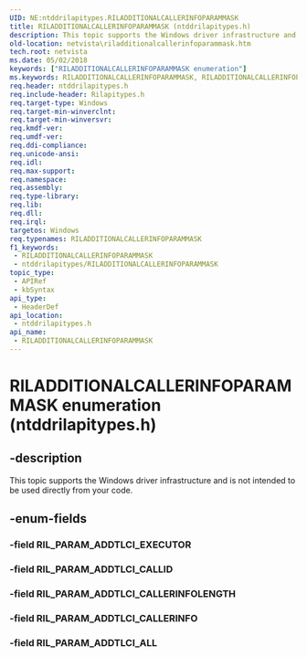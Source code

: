 ```yaml
---
UID: NE:ntddrilapitypes.RILADDITIONALCALLERINFOPARAMMASK
title: RILADDITIONALCALLERINFOPARAMMASK (ntddrilapitypes.h)
description: This topic supports the Windows driver infrastructure and is not intended to be used directly from your code.
old-location: netvista\riladditionalcallerinfoparammask.htm
tech.root: netvista
ms.date: 05/02/2018
keywords: ["RILADDITIONALCALLERINFOPARAMMASK enumeration"]
ms.keywords: RILADDITIONALCALLERINFOPARAMMASK, RILADDITIONALCALLERINFOPARAMMASK enumeration [Network Drivers Starting with Windows Vista], RIL_PARAM_ADDTLCI_ALL, RIL_PARAM_ADDTLCI_CALLERINFO, RIL_PARAM_ADDTLCI_CALLERINFOLENGTH, RIL_PARAM_ADDTLCI_CALLID, netvista.riladditionalcallerinfoparammask, ntddrilapitypes/RILADDITIONALCALLERINFOPARAMMASK, ntddrilapitypes/RIL_PARAM_ADDTLCI_ALL, ntddrilapitypes/RIL_PARAM_ADDTLCI_CALLERINFO, ntddrilapitypes/RIL_PARAM_ADDTLCI_CALLERINFOLENGTH, ntddrilapitypes/RIL_PARAM_ADDTLCI_CALLID
req.header: ntddrilapitypes.h
req.include-header: Rilapitypes.h
req.target-type: Windows
req.target-min-winverclnt: 
req.target-min-winversvr: 
req.kmdf-ver: 
req.umdf-ver: 
req.ddi-compliance: 
req.unicode-ansi: 
req.idl: 
req.max-support: 
req.namespace: 
req.assembly: 
req.type-library: 
req.lib: 
req.dll: 
req.irql: 
targetos: Windows
req.typenames: RILADDITIONALCALLERINFOPARAMMASK
f1_keywords:
 - RILADDITIONALCALLERINFOPARAMMASK
 - ntddrilapitypes/RILADDITIONALCALLERINFOPARAMMASK
topic_type:
 - APIRef
 - kbSyntax
api_type:
 - HeaderDef
api_location:
 - ntddrilapitypes.h
api_name:
 - RILADDITIONALCALLERINFOPARAMMASK
---
```


# RILADDITIONALCALLERINFOPARAMMASK enumeration (ntddrilapitypes.h)


## -description

This topic supports the Windows driver infrastructure and is not intended to be used directly from your code.

## -enum-fields

### -field RIL_PARAM_ADDTLCI_EXECUTOR

### -field RIL_PARAM_ADDTLCI_CALLID

### -field RIL_PARAM_ADDTLCI_CALLERINFOLENGTH

### -field RIL_PARAM_ADDTLCI_CALLERINFO

### -field RIL_PARAM_ADDTLCI_ALL


